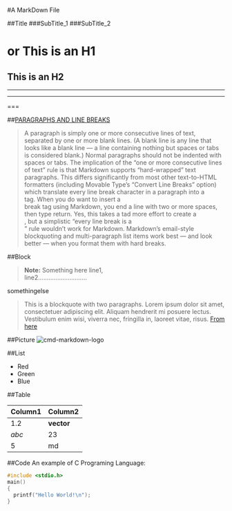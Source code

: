 #A MarkDown File

##Title
###SubTitle_1
###SubTitle_2

or
This is an H1
=============

This is an H2
-------------

 
---
***
===




##[PARAGRAPHS AND LINE BREAKS][1]  
>A paragraph is simply one or more consecutive lines of text,
separated by one or more blank lines.
(A blank line is any line that looks like a blank line — a line containing nothing but spaces or tabs is considered blank.) 
Normal paragraphs should not be indented with spaces or tabs.
The implication of the “one or more consecutive lines of text” rule is that Markdown supports “hard-wrapped” text paragraphs.
This differs significantly from most other text-to-HTML formatters 
(including Movable Type’s “Convert Line Breaks” option) 
which translate every line break character in a paragraph into a <br /> tag.
When you do want to insert a <br /> break tag using Markdown, 
you end a line with two or more spaces, then type return.
Yes, this takes a tad more effort to create a <br />,
but a simplistic “every line break is a <br />” rule wouldn’t work for Markdown. 
Markdown’s email-style blockquoting and multi-paragraph list items work best — and look better — 
when you format them with hard breaks.



##Block
> **Note:** Something here line1,  
line2............................    


somethingelse
> This is a blockquote with two paragraphs. Lorem ipsum dolor sit amet,
consectetuer adipiscing elit. Aliquam hendrerit mi posuere lectus.
Vestibulum enim wisi, viverra nec, fringilla in, laoreet vitae, risus.
[From here](http://daringfireball.net/projects/markdown/syntax#blockquote)

##Picture
![cmd-markdown-logo](http://ocw.mit.edu/courses/electrical-engineering-and-computer-science/6-001-structure-and-interpretation-of-computer-programs-spring-2005/6-001s05.jpg)

##List
*   Red
*   Green
*   Blue

##Table

Column1     | Column2
-------- | ---
1.2 |  **vector**
*abc*    | 23
5     | md

##Code
An example of C Programing Language:  

```c
#include <stdio.h>
main()
{
  printf("Hello World!\n");
}
```  

[1]: http://daringfireball.net/projects/markdown/syntax

